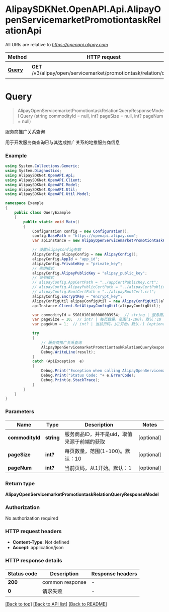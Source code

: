 # AlipaySDKNet.OpenAPI.Api.AlipayOpenServicemarketPromotiontaskRelationApi

All URIs are relative to *https://openapi.alipay.com*

Method | HTTP request | Description
------------- | ------------- | -------------
[**Query**](AlipayOpenServicemarketPromotiontaskRelationApi.md#query) | **GET** /v3/alipay/open/servicemarket/promotiontask/relation/query | 服务商推广关系查询


<a name="query"></a>
# **Query**
> AlipayOpenServicemarketPromotiontaskRelationQueryResponseModel Query (string commodityId = null, int? pageSize = null, int? pageNum = null)

服务商推广关系查询

用于开发服务商查询已与其达成推广关系的地推服务商信息

### Example
```csharp
using System.Collections.Generic;
using System.Diagnostics;
using AlipaySDKNet.OpenAPI.Api;
using AlipaySDKNet.OpenAPI.Client;
using AlipaySDKNet.OpenAPI.Model;
using AlipaySDKNet.OpenAPI.Util;
using AlipaySDKNet.OpenAPI.Util.Model;

namespace Example
{
    public class QueryExample
    {
        public static void Main()
        {
            Configuration config = new Configuration();
            config.BasePath = "https://openapi.alipay.com";
            var apiInstance = new AlipayOpenServicemarketPromotiontaskRelationApi(config);

            // 设置alipayConfig参数
            AlipayConfig alipayConfig = new AlipayConfig();
            alipayConfig.AppId = "app_id";
            alipayConfig.PrivateKey = "private_key";
            // 密钥模式
            alipayConfig.AlipayPublicKey = "alipay_public_key";
            // 证书模式
            // alipayConfig.AppCertPath = "../appCertPublicKey.crt";
            // alipayConfig.AlipayPublicCertPath = "../alipayCertPublicKey_RSA2.crt";
            // alipayConfig.RootCertPath = "../alipayRootCert.crt";
            alipayConfig.EncryptKey = "encrypt_key";
            AlipayConfigUtil alipayConfigUtil = new AlipayConfigUtil(alipayConfig);
            apiInstance.Client.SetAlipayConfigUtil(alipayConfigUtil);

            var commodityId = SS010101000000003954;  // string | 服务商品ID，并不是uid，取值来源于前端的获取 (optional) 
            var pageSize = 10;  // int? | 每页数量，范围(1-100)。默认：10 (optional) 
            var pageNum = 1;  // int? | 当前页码，从1开始。默认：1 (optional) 

            try
            {
                // 服务商推广关系查询
                AlipayOpenServicemarketPromotiontaskRelationQueryResponseModel result = apiInstance.Query(commodityId, pageSize, pageNum);
                Debug.WriteLine(result);
            }
            catch (ApiException  e)
            {
                Debug.Print("Exception when calling AlipayOpenServicemarketPromotiontaskRelationApi.Query: " + e.Message );
                Debug.Print("Status Code: "+ e.ErrorCode);
                Debug.Print(e.StackTrace);
            }
        }
    }
}
```

### Parameters

Name | Type | Description  | Notes
------------- | ------------- | ------------- | -------------
 **commodityId** | **string**| 服务商品ID，并不是uid，取值来源于前端的获取 | [optional] 
 **pageSize** | **int?**| 每页数量，范围(1-100)。默认：10 | [optional] 
 **pageNum** | **int?**| 当前页码，从1开始。默认：1 | [optional] 

### Return type

**AlipayOpenServicemarketPromotiontaskRelationQueryResponseModel**

### Authorization

No authorization required

### HTTP request headers

 - **Content-Type**: Not defined
 - **Accept**: application/json


### HTTP response details
| Status code | Description | Response headers |
|-------------|-------------|------------------|
| **200** | common response |  -  |
| **0** | 请求失败 |  -  |

[[Back to top]](#) [[Back to API list]](../README.md#documentation-for-api-endpoints) [[Back to README]](../README.md)

